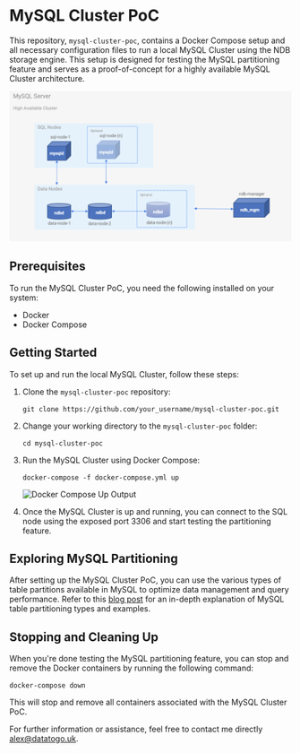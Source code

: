 # MySQL Cluster PoC

This repository, `mysql-cluster-poc`, contains a Docker Compose setup and all necessary configuration files to run a local MySQL Cluster using the NDB storage engine. This setup is designed for testing the MySQL partitioning feature and serves as a proof-of-concept for a highly available MySQL Cluster architecture.

![High Available Cluster Architecture](docs/cluster_architecture.png)

## Prerequisites

To run the MySQL Cluster PoC, you need the following installed on your system:

- Docker
- Docker Compose

## Getting Started

To set up and run the local MySQL Cluster, follow these steps:

1. Clone the `mysql-cluster-poc` repository:

   ```
   git clone https://github.com/your_username/mysql-cluster-poc.git
   ```

2. Change your working directory to the `mysql-cluster-poc` folder:

   ```
   cd mysql-cluster-poc
   ```

3. Run the MySQL Cluster using Docker Compose:

   ```
   docker-compose -f docker-compose.yml up
   ```


   ![Docker Compose Up Output](docs/docker_compose_up_output.gif)

4. Once the MySQL Cluster is up and running, you can connect to the SQL node using the exposed port 3306 and start testing the partitioning feature.

## Exploring MySQL Partitioning

After setting up the MySQL Cluster PoC, you can use the various types of table partitions available in MySQL to optimize data management and query performance. Refer to this [blog post](https://medium.com/@alex_m_datatogo/understanding-mysql-table-partitioning-types-and-examples-d094a77cc19c) for an in-depth explanation of MySQL table partitioning types and examples.

## Stopping and Cleaning Up

When you're done testing the MySQL partitioning feature, you can stop and remove the Docker containers by running the following command:

```
docker-compose down
```


This will stop and remove all containers associated with the MySQL Cluster PoC.

For further information or assistance, feel free to contact me directly alex@datatogo.uk.

